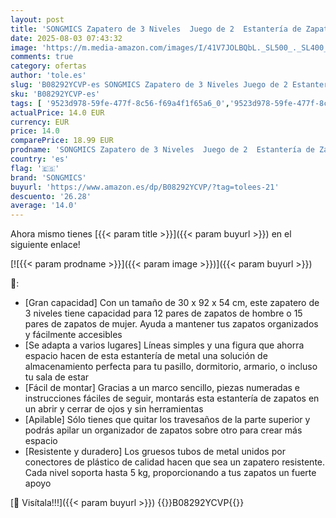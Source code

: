 ```yaml
---
layout: post
title: 'SONGMICS Zapatero de 3 Niveles  Juego de 2  Estantería de Zapatos  de Metal  para 12 a 15 Pares de Zapatos  Estante Apilable  para Pasillo  Salón  Dormitorio  30 x 92 x 54 cm  Negro LSA06BK'
date: 2025-08-03 07:43:32
image: 'https://m.media-amazon.com/images/I/41V7JOLBQbL._SL500_._SL400_.jpg'
comments: true
category: ofertas
author: 'tole.es'
slug: 'B08292YCVP-es SONGMICS Zapatero de 3 Niveles Juego de 2 Estantería de...'
sku: 'B08292YCVP-es'
tags: [ '9523d978-59fe-477f-8c56-f69a4f1f65a6_0','9523d978-59fe-477f-8c56-f69a4f1f65a6_5701','Arborist Merchandising Root','Hogar y cocina','Muebles de hogar','Muebles de pasillo','Paid Social - CML Furniture','Self Service','Special Features Stores','Zapateros','Zapateros de pasillo','songmics','zapatos','🇪🇸', ]
actualPrice: 14.0 EUR
currency: EUR
price: 14.0
comparePrice: 18.99 EUR
prodname: 'SONGMICS Zapatero de 3 Niveles  Juego de 2  Estantería de Zapatos  de Metal  para 12 a 15 Pares de Zapatos  Estante Apilable  para Pasillo  Salón  Dormitorio  30 x 92 x 54 cm  Negro LSA06BK'
country: 'es'
flag: '🇪🇸'
brand: 'SONGMICS'
buyurl: 'https://www.amazon.es/dp/B08292YCVP/?tag=tolees-21'
descuento: '26.28'
average: '14.0'
---
```


Ahora mismo tienes [{{< param title >}}]({{< param buyurl >}}) en el siguiente enlace!

[![{{< param prodname >}}]({{< param image >}})]({{< param buyurl >}})

🔎:

- [Gran capacidad] Con un tamaño de 30 x 92 x 54 cm, este zapatero de 3 niveles tiene capacidad para 12 pares de zapatos de hombre o 15 pares de zapatos de mujer. Ayuda a mantener tus zapatos organizados y fácilmente accesibles
- [Se adapta a varios lugares] Líneas simples y una figura que ahorra espacio hacen de esta estantería de metal una solución de almacenamiento perfecta para tu pasillo, dormitorio, armario, o incluso tu sala de estar
- [Fácil de montar] Gracias a un marco sencillo, piezas numeradas e instrucciones fáciles de seguir, montarás esta estantería de zapatos en un abrir y cerrar de ojos y sin herramientas
- [Apilable] Sólo tienes que quitar los travesaños de la parte superior y podrás apilar un organizador de zapatos sobre otro para crear más espacio
- [Resistente y duradero] Los gruesos tubos de metal unidos por conectores de plástico de calidad hacen que sea un zapatero resistente. Cada nivel soporta hasta 5 kg, proporcionando a tus zapatos un fuerte apoyo

[🛒 Visítala!!!]({{< param buyurl >}})
{{<world>}}B08292YCVP{{</world>}}
